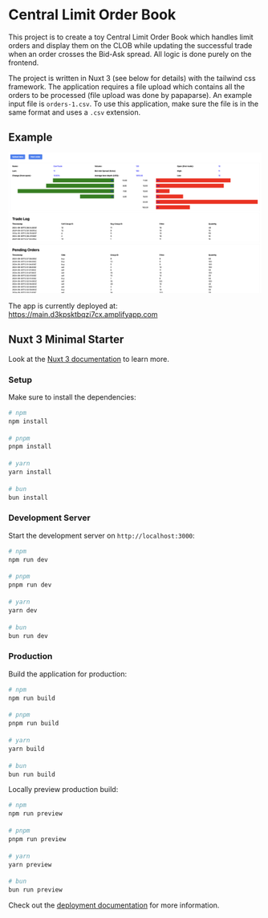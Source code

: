 # Central Limit Order Book

This project is to create a toy Central Limit Order Book which handles limit orders and display them on the CLOB while updating the successful trade when an order crosses the Bid-Ask spread. All logic is done purely on the frontend.

The project is written in Nuxt 3 (see below for details) with the tailwind css framework. The application requires a file upload which contains all the orders to be processed (file upload was done by papaparse). An example input file is `orders-1.csv`. To use this application, make sure the file is in the same format and uses a `.csv` extension.

## Example

![Alt text](/examples/Screenshot.png?raw=true "Example Screenshot")

The app is currently deployed at: https://main.d3kpsktbqzi7cx.amplifyapp.com

## Nuxt 3 Minimal Starter

Look at the [Nuxt 3 documentation](https://nuxt.com/docs/getting-started/introduction) to learn more.

### Setup

Make sure to install the dependencies:

```bash
# npm
npm install

# pnpm
pnpm install

# yarn
yarn install

# bun
bun install
```

### Development Server

Start the development server on `http://localhost:3000`:

```bash
# npm
npm run dev

# pnpm
pnpm run dev

# yarn
yarn dev

# bun
bun run dev
```

### Production

Build the application for production:

```bash
# npm
npm run build

# pnpm
pnpm run build

# yarn
yarn build

# bun
bun run build
```

Locally preview production build:

```bash
# npm
npm run preview

# pnpm
pnpm run preview

# yarn
yarn preview

# bun
bun run preview
```

Check out the [deployment documentation](https://nuxt.com/docs/getting-started/deployment) for more information.
